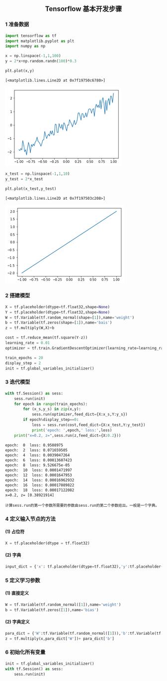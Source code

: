 
## <center>Tensorflow 基本开发步骤</center>

### 1 准备数据


```python
import tensorflow as tf
import matplotlib.pyplot as plt
import numpy as np
```


```python
x = np.linspace(-1,1,100)
y = 2*x+np.random.randn(100)*0.3
```


```python
plt.plot(x,y)
```




    [<matplotlib.lines.Line2D at 0x7f19750c6780>]




![png](1-Tensorflow%E5%9F%BA%E6%9C%AC%E5%BC%80%E5%8F%91%E6%AD%A5%E9%AA%A4_files/1-Tensorflow%E5%9F%BA%E6%9C%AC%E5%BC%80%E5%8F%91%E6%AD%A5%E9%AA%A4_4_1.png)



```python
x_test = np.linspace(-1,1,10)
y_test = 2*x_test
```


```python
plt.plot(x_test,y_test)
```




    [<matplotlib.lines.Line2D at 0x7f197503c208>]




![png](1-Tensorflow%E5%9F%BA%E6%9C%AC%E5%BC%80%E5%8F%91%E6%AD%A5%E9%AA%A4_files/1-Tensorflow%E5%9F%BA%E6%9C%AC%E5%BC%80%E5%8F%91%E6%AD%A5%E9%AA%A4_6_1.png)


### 2 搭建模型


```python
X = tf.placeholder(dtype=tf.float32,shape=None)
Y = tf.placeholder(dtype=tf.float32,shape=None)
W = tf.Variable(tf.random_normal(shape=[1]),name='weight')
b = tf.Variable(tf.zeros(shape=[1]),name='bais')
z = tf.multiply(W,X)+b
```


```python
cost = tf.reduce_mean(tf.square(Y-z))
learning_rate = 0.01
optimizer = tf.train.GradientDescentOptimizer(learning_rate=learning_rate).minimize(cost)
```


```python
train_epochs = 20
display_step = 2
init = tf.global_variables_initializer()
```

### 3 迭代模型


```python
with tf.Session() as sess:
    sess.run(init)
    for epoch in range(train_epochs):
        for (x_s,y_s) in zip(x,y):
            sess.run(optimizer,feed_dict={X:x_s,Y:y_s})
        if epoch%display_step==0:
            loss = sess.run(cost,feed_dict={X:x_test,Y:y_test})
            print('epoch: ',epoch,' loss:',loss)
    print("x=0.2, z=",sess.run(z,feed_dict={X:0.2}))
```

    epoch:  0  loss: 0.9508975
    epoch:  2  loss: 0.071659505
    epoch:  4  loss: 0.0039047264
    epoch:  6  loss: 0.00013607423
    epoch:  8  loss: 9.526675e-05
    epoch:  10  loss: 0.0001471997
    epoch:  12  loss: 0.0001647953
    epoch:  14  loss: 0.00016962932
    epoch:  16  loss: 0.00017089822
    epoch:  18  loss: 0.00017122082
    x=0.2, z= [0.38921914]
    
    计算sess.run的第一个参数所需要的参数由sess.run的第二个参数给出，一般是一个字典。


### 4 定义输入节点的方法

#### (1) 占位符
```python
X = tf.placeholder(dtype = tf.float32)
```

#### (2) 字典
```python
input_dict = {'x': tf.placeholder(dtype=tf.float32),'y':tf.placeholder(dtype=tf.float32)}
```

### 5 定义学习参数

#### (1) 直接定义
```python
W = tf.Variable(tf.random_normal([1]),name='weight')
b = tf.Variable(tf.zeros([1]),name='bias')
```

#### (2) 字典定义
```python
para_dict = {'W':tf.Variable(tf.random_normal([1])),'b':tf.Variable(tf.zeros([1]))}
z = tf.multiply(x,para_dict['W'])+ para_dict['b']
```

### 6 初始化所有变量

```python
init = tf.global_variables_initializer()
with tf.Session() as sess:
    sess.run(init)
```
